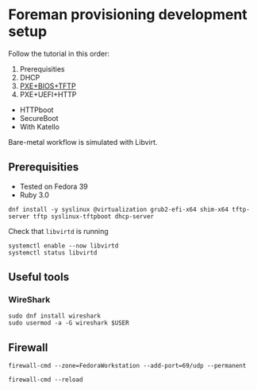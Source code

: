 # Foreman provisioning development setup

Follow the tutorial in this order:

1. Prerequisities
1. DHCP
1. [PXE+BIOS+TFTP](manuals/pxe_bios_tftp.md)
1. PXE+UEFI+HTTP

- HTTPboot
- SecureBoot
- With Katello

Bare-metal workflow is simulated with Libvirt.

## Prerequisities

- Tested on Fedora 39
- Ruby 3.0

```
dnf install -y syslinux @virtualization grub2-efi-x64 shim-x64 tftp-server tftp syslinux-tftpboot dhcp-server
```

Check that `libvirtd` is running

```
systemctl enable --now libvirtd
systemctl status libvirtd
```

## Useful tools

### WireShark

```
sudo dnf install wireshark
sudo usermod -a -G wireshark $USER
```

## Firewall

```
firewall-cmd --zone=FedoraWorkstation --add-port=69/udp --permanent

firewall-cmd --reload
```
